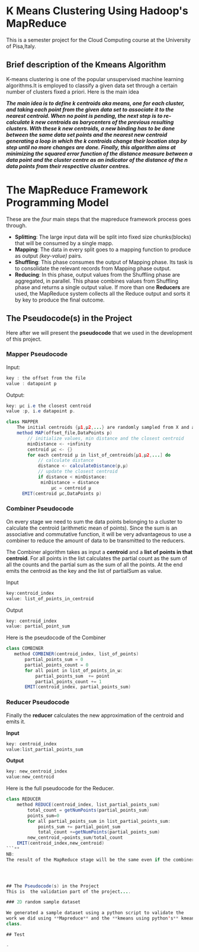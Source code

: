 # K Means Clustering Using Hadoop's MapReduce
This is a semester project for the Cloud Computing course at the University of Pisa,Italy.
## Brief description of the Kmeans Algorithm
K-means clustering is one of the popular unsupervised machine learning algorithms.It is employed to classify a given data set through a 
certain number of clusters fixed a priori.
Here is the main idea 

***The main idea is to define *k* centroids aka means, one for each cluster, and taking each point from the given data set to associate it to the nearest centroid. When no point is pending, the next step is to re-calculate k new centroids as barycenters of the previous resulting clusters. With these k new centroids, a new binding has to be done between the same data set points and the nearest new centroid generating a loop in which the k centroids change their location step by step until no more changes are done. Finally, this algorithm aims at minimizing the squared error function of the distance measure between a data point and the cluster centre as an indicator of the distance of the *n* data points from their respective cluster centres.***

# The MapReduce Framework Programming Model
These are the *four* main steps that the mapreduce framework process goes through.
- **Splitting**: The large input data will be split into fixed size chunks(blocks) that will be consumed by a single mapp.
- **Mapping**: The data in every split goes to a mapping function to produce as output *(key-value)* pairs.
- **Shuffling**: This phase consumes the output of Mapping phase. Its task is to consolidate the relevant records from Mapping phase output. 
- **Reducing**: In this phase, output values from the Shuffling phase are aggregated, in parallel. This phase combines values from Shuffling phase and returns a single output value. If more than one **Reducers** are used, the MapReduce system collects all the Reduce output and sorts it by key to produce the final outcome.

## The Pseudocode(s) in the Project
Here after we will present the **pseudocode** that we used in the development of this project.
### Mapper Pseudocode
Input:
```java
key : the offset from the file 
value : datapoint p
```
Output: 
```java
key: µc i.e the closest centroid
value :p, i.e datapoint p.
```
```java
class MAPPER
	The initial centroids {µ1,µ2,...} are randomly sampled from X and are stored in a file.
	method MAP(offset_file,DataPoints p)
		// initialize values, min distance and the closest centroid
		minDistance <- +infinity
		centroid µc <- {}
		for each centroid µ in list_of_centroids[µ1,µ2,...] do
			// calculate distance
			distance <- calculateDistance(p,µ)
		 	// update the closest centroid
		 	if distance < minDistance:
		   	 minDistance = distance
       		   	 µc = centroid µ
	  EMIT(centroid µc,DataPoints p)
```
### Combiner Pseudocode
On every stage we need to sum the data points belonging to a cluster to calculate the centroid (arithmetic mean of points). 
Since the sum is an associative and commutative function, it will be very advantageous to use a combiner to reduce the amount 
of data to be transmitted to the reducers.

The Combiner algorithm takes as input a **centroid** and a **list of points in that centroid**. For all points in the list calculates the partial count as the sum of all the counts and the partial sum as the sum of all the points. At the end emits the centroid as the key and the list of partialSum as value.

Input
```java
key:centroid_index
value: list_of_points_in_centroid	
```
Output
```java
key: centroid_index
value: partial_point_sum
```
Here is the pseudocode of the Combiner
 ```java
class COMBINER
    method COMBINER(centroid_index, list_of_points)
        partial_points_sum = 0
        partial_points_count = 0
        for all point in list_of_points_in_ω:
            partial_points_sum  += point
            partial_points_count += 1
        EMIT(centroid_index, partial_points_sum) 
```
### Reducer Pseudocode
Finally the **reducer** calculates the new approximation of the centroid and emits it. 

**Input**
```java
key: centroid_index
value:list_partial_points_sum
```
**Output**
```java
key: new_centroid_index
value:new_centroid
```
Here is the full pseudocode for the Reducer.
```java
class REDUCER
	method REDUCE(centroid_index, list_partial_points_sum)
		total_count = getNumPoints(partial_points_sum)
		points_sum=0
		for all partial_points_sum in list_partial_points_sum:
			points_sum += partial_point_sum
			total_count +=getNumPoints(partial_points_sum)
		new_centroid_=points_sum/total_count
	EMIT(centroid_index,new_centroid)
```**
NB:
The result of the MapReduce stage will be the same even if the combiner is not called by the Hadoop framework.




## The Pseudocode(s) in the Project
This is  the validation part of the project.... 

### 2D random sample dataset

We generated a sample dataset using a python script to validate the 
work we did using **Mapreduce** and the **kmeans using python's** kmeans
class.

## Test
 
-





